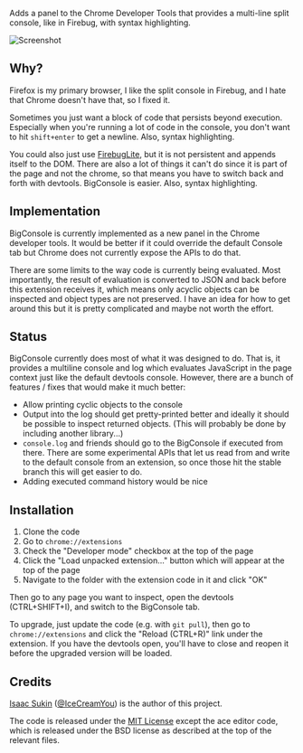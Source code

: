 Adds a panel to the Chrome Developer Tools that provides a multi-line split
console, like in Firebug, with syntax highlighting.

![Screenshot](https://raw.github.com/IceCreamYou/Chrome-BigConsole/master/screenshot.png)

## Why?

Firefox is my primary browser, I like the split console in Firebug, and I hate
that Chrome doesn't have that, so I fixed it.

Sometimes you just want a block of code that persists beyond execution.
Especially when you're running a lot of code in the console, you don't want to
hit `shift+enter` to get a newline. Also, syntax highlighting.

You could also just use [FirebugLite](https://getfirebug.com/firebuglite), but
it is not persistent and appends itself to the DOM. There are also a lot of
things it can't do since it is part of the page and not the chrome, so that
means you have to switch back and forth with devtools. BigConsole is easier.
Also, syntax highlighting.

## Implementation

BigConsole is currently implemented as a new panel in the Chrome developer
tools. It would be better if it could override the default Console tab but
Chrome does not currently expose the APIs to do that.

There are some limits to the way code is currently being evaluated. Most
importantly, the result of evaluation is converted to JSON and back before this
extension receives it, which means only acyclic objects can be inspected and
object types are not preserved. I have an idea for how to get around this but
it is pretty complicated and maybe not worth the effort.

## Status

BigConsole currently does most of what it was designed to do. That is, it
provides a multiline console and log which evaluates JavaScript in the page
context just like the default devtools console. However, there are a bunch of
features / fixes that would make it much better:

- Allow printing cyclic objects to the console
- Output into the log should get pretty-printed better and ideally it should be
  possible to inspect returned objects. (This will probably be done by including
  another library...)
- `console.log` and friends should go to the BigConsole if executed from there.
  There are some experimental APIs that let us read from and write to the
  default console from an extension, so once those hit the stable branch this
  will get easier to do.
- Adding executed command history would be nice

## Installation

1. Clone the code
2. Go to `chrome://extensions`
3. Check the "Developer mode" checkbox at the top of the page
4. Click the "Load unpacked extension..." button which will appear at the top
   of the page
5. Navigate to the folder with the extension code in it and click "OK"

Then go to any page you want to inspect, open the devtools (CTRL+SHIFT+I), and
switch to the BigConsole tab.

To upgrade, just update the code (e.g. with `git pull`), then go to
`chrome://extensions` and click the "Reload (CTRL+R)" link under the extension.
If you have the devtools open, you'll have to close and reopen it before the
upgraded version will be loaded.

## Credits

[Isaac Sukin](http://www.isaacsukin.com/contact)
([@IceCreamYou](https://twitter.com/IceCreamYou)) is the author of this project.

The code is released under the [MIT License](http://opensource.org/licenses/MIT)
except the ace editor code, which is released under the BSD license as described
at the top of the relevant files.

